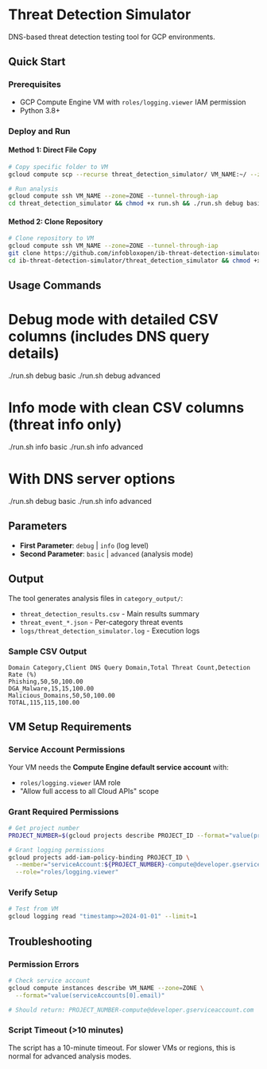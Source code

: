 # Threat Detection Simulator

DNS-based threat detection testing tool for GCP environments.

## Quick Start

### Prerequisites
- GCP Compute Engine VM with `roles/logging.viewer` IAM permission
- Python 3.8+

### Deploy and Run

#### Method 1: Direct File Copy
```bash
# Copy specific folder to VM
gcloud compute scp --recurse threat_detection_simulator/ VM_NAME:~/ --zone=ZONE --tunnel-through-iap

# Run analysis
gcloud compute ssh VM_NAME --zone=ZONE --tunnel-through-iap
cd threat_detection_simulator && chmod +x run.sh && ./run.sh debug basic
```

#### Method 2: Clone Repository
```bash
# Clone repository to VM
gcloud compute ssh VM_NAME --zone=ZONE --tunnel-through-iap
git clone https://github.com/infobloxopen/ib-threat-detection-simulator.git
cd ib-threat-detection-simulator/threat_detection_simulator && chmod +x run.sh && ./run.sh debug basic
```

## Usage Commands

# Debug mode with detailed CSV columns (includes DNS query details)
./run.sh debug basic
./run.sh debug advanced

# Info mode with clean CSV columns (threat info only)  
./run.sh info basic
./run.sh info advanced

# With DNS server options
./run.sh debug basic
./run.sh info advanced 

## Parameters
- **First Parameter**: `debug` | `info` (log level) 
- **Second Parameter**: `basic` | `advanced` (analysis mode)


## Output

The tool generates analysis files in `category_output/`:
- `threat_detection_results.csv` - Main results summary
- `threat_event_*.json` - Per-category threat events  
- `logs/threat_detection_simulator.log` - Execution logs

### Sample CSV Output
```csv
Domain Category,Client DNS Query Domain,Total Threat Count,Detection Rate (%)
Phishing,50,50,100.00
DGA_Malware,15,15,100.00
Malicious_Domains,50,50,100.00
TOTAL,115,115,100.00
```

## VM Setup Requirements

### Service Account Permissions
Your VM needs the **Compute Engine default service account** with:
- `roles/logging.viewer` IAM role
- "Allow full access to all Cloud APIs" scope

### Grant Required Permissions
```bash
# Get project number
PROJECT_NUMBER=$(gcloud projects describe PROJECT_ID --format="value(projectNumber)")

# Grant logging permissions
gcloud projects add-iam-policy-binding PROJECT_ID \
  --member="serviceAccount:${PROJECT_NUMBER}-compute@developer.gserviceaccount.com" \
  --role="roles/logging.viewer"
```

### Verify Setup
```bash
# Test from VM
gcloud logging read "timestamp>=2024-01-01" --limit=1
```

## Troubleshooting

### Permission Errors
```bash
# Check service account
gcloud compute instances describe VM_NAME --zone=ZONE \
  --format="value(serviceAccounts[0].email)"

# Should return: PROJECT_NUMBER-compute@developer.gserviceaccount.com
```

### Script Timeout (>10 minutes)
The script has a 10-minute timeout. For slower VMs or regions, this is normal for advanced analysis modes.
